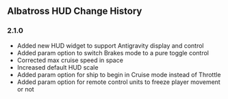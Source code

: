 <div id="top"></div>
<!--
*** Thanks for checking out the Best-README-Template. If you have a suggestion
*** that would make this better, please fork the repo and create a pull request
*** or simply open an issue with the tag "enhancement".
*** Don't forget to give the project a star!
*** Thanks again! Now go create something AMAZING! :D
-->

<!-- ABOUT ALBATROSS HUD -->
## Albatross HUD Change History

### 2.1.0
* Added new HUD widget to support Antigravity display and control
* Added param option to switch Brakes mode to a pure toggle control
* Corrected max cruise speed in space
* Increased default HUD scale
* Added param option for ship to begin in Cruise mode instead of Throttle
* Added param option for remote control units to freeze player movement or not
